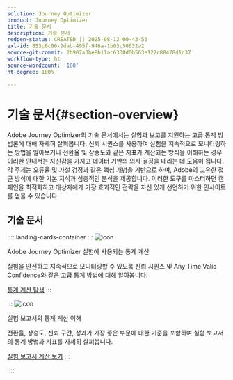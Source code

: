 ```yaml
---
solution: Journey Optimizer
product: Journey Optimizer
title: 기술 문서
description: 기술 문서
redpen-status: CREATED_||_2025-08-12_00-43-53
exl-id: 853c6c96-2dab-495f-946a-1b03c50632a2
source-git-commit: 2b907a3be8b11ac6308d0b563e122c88478d1d37
workflow-type: ht
source-wordcount: '160'
ht-degree: 100%

---
```


# 기술 문서{#section-overview}

Adobe Journey Optimizer의 기술 문서에서는 실험과 보고를 지원하는 고급 통계 방법론에 대해 자세히 살펴봅니다. 신뢰 시퀀스를 사용하여 실험을 지속적으로 모니터링하는 방법을 알아보거나 전환율 및 상승도와 같은 지표가 계산되는 방식을 이해하는 경우 이러한 안내서는 자신감을 가지고 데이터 기반의 의사 결정을 내리는 데 도움이 됩니다. 각 주제는 오류율 및 가설 검정과 같은 핵심 개념을 기반으로 하며, Adobe의 고유한 접근 방식에 대한 기본 지식과 심층적인 분석을 제공합니다. 이러한 도구를 마스터하면 캠페인을 최적화하고 대상자에게 가장 효과적인 전략을 자신 있게 선언하기 위한 인사이트를 얻을 수 있습니다.

## 기술 문서

:::: landing-cards-container
:::
![icon](https://cdn.experienceleague.adobe.com/icons/book.svg?lang=ko)

Adobe Journey Optimizer 실험에 사용되는 통계 계산

실험을 안전하고 지속적으로 모니터링할 수 있도록 신뢰 시퀀스 및 Any Time Valid Confidence와 같은 고급 통계 방법에 대해 알아봅니다.

[통계 계산 탐색](../using/content-management/experiment-calculations.md)
:::

:::
![icon](https://cdn.experienceleague.adobe.com/icons/chart-line.svg?lang=ko)

실험 보고서의 통계 계산 이해

전환율, 상승도, 신뢰 구간, 성과가 가장 좋은 부문에 대한 기준을 포함하여 실험 보고서의 통계 방법과 지표를 자세히 살펴봅니다.

[실험 보고서 계산 보기](../using/content-management/experiment-report-calculations.md)
:::

::::
